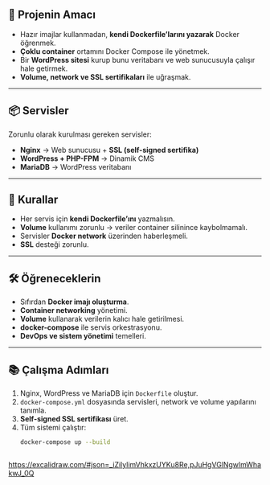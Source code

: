 ## 🎯 Projenin Amacı
- Hazır imajlar kullanmadan, **kendi Dockerfile’larını yazarak** Docker öğrenmek.  
- **Çoklu container** ortamını Docker Compose ile yönetmek.  
- Bir **WordPress sitesi** kurup bunu veritabanı ve web sunucusuyla çalışır hale getirmek.  
- **Volume, network ve SSL sertifikaları** ile uğraşmak.  

---

## 📦 Servisler
Zorunlu olarak kurulması gereken servisler:
- **Nginx** → Web sunucusu + **SSL (self-signed sertifika)**  
- **WordPress + PHP-FPM** → Dinamik CMS  
- **MariaDB** → WordPress veritabanı  

---

## 🔑 Kurallar
- Her servis için **kendi Dockerfile’ını** yazmalısın.  
- **Volume** kullanımı zorunlu → veriler container silinince kaybolmamalı.  
- Servisler **Docker network** üzerinden haberleşmeli.  
- **SSL** desteği zorunlu.  

---

## 🛠️ Öğreneceklerin
- Sıfırdan **Docker imajı oluşturma**.  
- **Container networking** yönetimi.  
- **Volume** kullanarak verilerin kalıcı hale getirilmesi.  
- **docker-compose** ile servis orkestrasyonu.  
- **DevOps ve sistem yönetimi** temelleri.  

---

## 📚 Çalışma Adımları
1. Nginx, WordPress ve MariaDB için `Dockerfile` oluştur.  
2. `docker-compose.yml` dosyasında servisleri, network ve volume yapılarını tanımla.  
3. **Self-signed SSL sertifikası** üret.  
4. Tüm sistemi çalıştır:  
   ```bash
   docker-compose up --build



https://excalidraw.com/#json=_iZilylimVhkxzUYKu8Re,pJuHgVGlNgwlmWhakwJ_0Q
